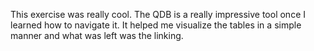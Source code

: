  This exercise was really cool.  The QDB is a really impressive tool once I learned how to navigate it.  It helped me visualize the tables in a simple manner and what was left was the linking.   
